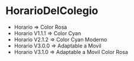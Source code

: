 # HorarioDelColegio
* Horario => Color Rosa 
* Horario V1.1.1 => Color Cyan 
* Horario V2.1.2 => Color Cyan Moderno
* Horario V3.0.0 => Adaptable a Movil
* Horario V3.1.0 => Adaptable a Movil Color Rosa
